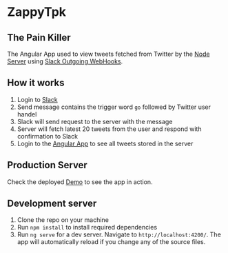 # ZappyTpk
## The Pain Killer

The Angular App used to view tweets fetched from Twitter by the [Node Server](https://github.com/EhabGamal/ZappyServer) using [Slack Outgoing WebHooks](https://api.slack.com/custom-integrations/outgoing-webhooks).

## How it works
1. Login to [Slack](https://zappytpk.slack.com/)
2. Send message contains the trigger word `go` followed by Twitter user handel
3. Slack will send request to the server with the message
4. Server will fetch latest 20 tweets from the user and respond with confirmation to Slack
5. Login to the [Angular App](zappy-tpk.firebaseapp.com) to see all tweets stored in the server
## Production Server

Check the deployed [Demo](zappy-tpk.firebaseapp.com) to see the app in action.

## Development server
1. Clone the repo on your machine
2. Run `npm install` to install required dependencies
3. Run `ng serve` for a dev server. Navigate to `http://localhost:4200/`. The app will automatically reload if you change any of the source files.
